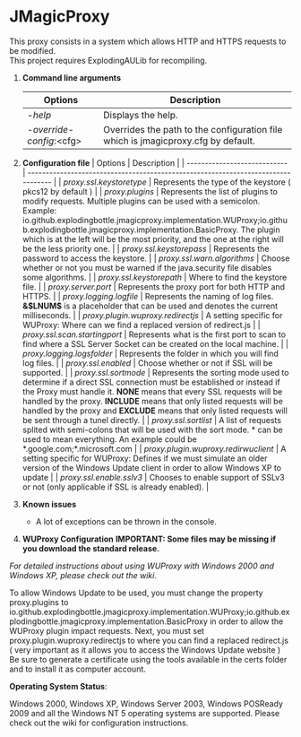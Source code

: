 JMagicProxy
===========

This proxy consists in a system which allows HTTP and HTTPS requests to be modified.\
This project requires ExplodingAULib for recompiling.

1) **Command line arguments**


   | Options                    | Description                                                                       |
   | ---------------------------- | --------------------------------------------------------------------------------- |
   | *-help*                    | Displays the help.                                                                |
   | *-override-config*:\<cfg\> | Overrides the path to the configuration file which is jmagicproxy.cfg by default. |

2) **Configuration file**
   | Options                    | Description                                                                       |
   | ---------------------------- | --------------------------------------------------------------------------------- |
   | *proxy.ssl.keystoretype*					| Represents the type of the keystore ( pkcs12 by default ) |
   | *proxy.plugins*							| Represents the list of plugins to modify requests. Multiple plugins can be used with a semicolon. Example: io.github.explodingbottle.jmagicproxy.implementation.WUProxy;io.github.explodingbottle.jmagicproxy.implementation.BasicProxy. The plugin which is at the left will be the most priority, and the one at the right will be the less priority one. |
   | *proxy.ssl.keystorepass*					| Represents the password to access the keystore. |
   | *proxy.ssl.warn.algorithms*				| Choose whether or not you must be warned if the java.security file disables some algorithms. |
   | *proxy.ssl.keystorepath*					| Where to find the keystore file. |
   | *proxy.server.port*						| Represents the proxy port for both HTTP and HTTPS. |
   | *proxy.logging.logfile*					| Represents the naming of log files. **&\$LNUM\$** is a placeholder that can be used and denotes the current milliseconds. |
   | *proxy.plugin.wuproxy.redirectjs*			| A setting specific for WUProxy: Where can we find a replaced version of redirect.js |
   | *proxy.ssl.scan.startingport*				| Represents what is the first port to scan to find where a SSL Server Socket can be created on the local machine. |
   | *proxy.logging.logsfolder*				| Represents the folder in which you will find log files. |
   | *proxy.ssl.enabled*						| Choose whether or not if SSL will be supported. |
   | *proxy.ssl.sortmode*				| Represents the sorting mode used to determine if a direct SSL connection must be established or instead if the Proxy must handle it. **NONE** means that every SSL requests will be handled by the proxy. **INCLUDE** means that only listed requests will be handled by the proxy and **EXCLUDE** means that only listed requests will be sent through a tunel directly. |
   | *proxy.ssl.sortlist*						| A list of requests splited with semi-colons that will be used with the sort mode. \* can be used to mean everything. An example could be \*.google.com;\*.microsoft.com |
   | *proxy.plugin.wuproxy.redirwuclient*			| A setting specific for WUProxy: Defines if we must simulate an older version of the Windows Update client in order to allow Windows XP to update |
   | *proxy.ssl.enable.sslv3*			| Chooses to enable support of SSLv3 or not (only applicable if SSL is already enabled). |
3) **Known issues**

   - A lot of exceptions can be thrown in the console.
4) **WUProxy Configuration**
   **IMPORTANT: Some files may be missing if you download the standard release.**

*For detailed instructions about using WUProxy with Windows 2000 and Windows XP, please check out the wiki.*

To allow Windows Update to be used, you must change the property proxy.plugins to
io.github.explodingbottle.jmagicproxy.implementation.WUProxy;io.github.explodingbottle.jmagicproxy.implementation.BasicProxy
in order to allow the WUProxy plugin impact requests.
Next, you must set proxy.plugin.wuproxy.redirectjs to where you can find a replaced redirect.js ( very important as it allows you to access the Windows Update website )
Be sure to generate a certificate using the tools available in the certs folder and to install it as computer account.

**Operating System Status**:

Windows 2000, Windows XP, Windows Server 2003, Windows POSReady 2009 and all the Windows NT 5 operating systems are supported. Please check out the wiki for configuration instructions.
